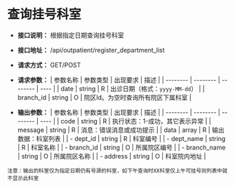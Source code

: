 # 查询挂号科室


- **接口说明：** 根据指定日期查询挂号科室
- **接口地址：** /api/outpatient/register_department_list
- **请求方式：** GET/POST
- **请求参数：**
    | 参数名称 | 参数类型 | 出现要求 | 描述 |
    | -------- | -------- | -------- | ---- |
    | date | string | R | 出诊日期（格式：`yyyy-MM-dd`） |
    | branch_id | string | O | 院区Id。为空时查询所有院区下属科室 |

- **输出参数：**
    | 参数名称 | 参数类型 | 出现要求 | 描述 |
    | -------- | -------- | -------- | ---- |
    | code | string | R | 执行状态：1-成功，其它表示异常 |
    | message | string | R | 消息：错误消息或成功提示 |
    | data | array | R | 输出数据：科室列表 |
    | - dept_id | string | R | 科室编号 |
    | - dept_name | string | R | 科室名称 |
    | - branch_id | string | O | 所属院区编号 |
    | - branch_name | string | O | 所属院区名称 |
    | - address | string | O | 科室院内地址 |

`注意：输出的科室仅为指定日期仍有号源的科室，如下午查询时XX科室仅上午可挂号则列表中就不显示此科室`
